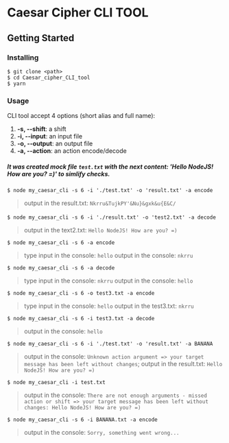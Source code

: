# Caesar Cipher CLI TOOL
## Getting Started
### Installing
```
$ git clone <path>
$ cd Caesar_cipher_CLI_tool
$ yarn
```
### Usage
CLI tool accept 4 options (short alias and full name):
1.  **-s, --shift**: a shift
2.  **-i, --input**: an input file
3.  **-o, --output**: an output file
4.  **-a, --action**: an action encode/decode

##### It was created mock file `test.txt`  with the next content: 'Hello NodeJS! How are you? =)' to simlify checks.
``` 
$ node my_caesar_cli -s 6 -i './test.txt' -o 'result.txt' -a encode
```
> output in the result.txt: `Nkrru&TujkPY'&Nu}&gxk&u{E&C/`
```
$ node my_caesar_cli -s 6 -i './result.txt' -o 'test2.txt' -a decode
```
> output in the text2.txt: `Hello NodeJS! How are you? =)`
```
$ node my_caesar_cli -s 6 -a encode
```
>type input in the console: `hello`
>output in the console: `nkrru`
```
$ node my_caesar_cli -s 6 -a decode
```
>type input in the console: `nkrru`
>output in the console: `hello`
```
$ node my_caesar_cli -s 6 -o test3.txt -a encode
```
>type input in the console: `hello`
>output in the test3.txt: `nkrru`
```
$ node my_caesar_cli -s 6 -i test3.txt -a decode
```
>output in the console: `hello`
```
$ node my_caesar_cli -s 6 -i './test.txt' -o 'result.txt' -a BANANA
```
>output in the console: `Unknown action argument => your target message has been left without changes`;
>output in the result.txt: `Hello NodeJS! How are you? =)`
```
$ node my_caesar_cli -i test.txt
```
>output in the console: `There are not enough arguments - missed action or shift => your target message has been left without changes:
> Hello NodeJS! How are you? =)`
```
$ node my_caesar_cli -s 6 -i BANANA.txt -a encode
```
>output in the console: `Sorry, something went wrong...`